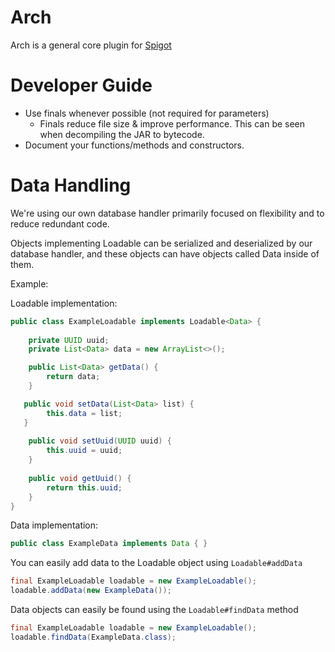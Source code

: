 # Arch
Arch is a general core plugin for [Spigot](https://www.spigotmc.org/)

# Developer Guide
* Use finals whenever possible (not required for parameters)
  * Finals reduce file size & improve performance. This can be seen when decompiling the JAR to bytecode.
* Document your functions/methods and constructors. 

# Data Handling
We're using our own database handler primarily focused on flexibility and to reduce redundant code.
   
Objects implementing Loadable can be serialized and deserialized by our database handler, and these objects can have objects called Data inside of  them.

Example:

Loadable implementation:
```java
public class ExampleLoadable implements Loadable<Data> {
    
    private UUID uuid;
    private List<Data> data = new ArrayList<>();

    public List<Data> getData() {
        return data;
    }

   public void setData(List<Data> list) {
        this.data = list;
   }
   
    public void setUuid(UUID uuid) {
        this.uuid = uuid;
    }
   
    public void getUuid() {
        return this.uuid;
    }   
}
```

Data implementation:

```java
public class ExampleData implements Data { }
```

You can easily add data to the Loadable object using ``Loadable#addData``
```java
final ExampleLoadable loadable = new ExampleLoadable();
loadable.addData(new ExampleData());
```

Data objects can easily be found using the ``Loadable#findData`` method
```java
final ExampleLoadable loadable = new ExampleLoadable();
loadable.findData(ExampleData.class);
```